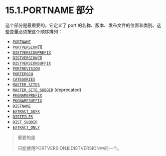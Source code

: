 # 15.1.PORTNAME 部分

这个部分是最重要的。它定义了 port 的名称、版本、发布文件的位置和类别。这些变量必须按这个顺序排列：

- [`PORTNAME`](https://docs.freebsd.org/en/books/porters-handbook/makefiles/index.html#makefile-portname)
- [`PORTVERSION`](https://docs.freebsd.org/en/books/porters-handbook/makefiles/index.html#makefile-versions)[[1](https://docs.freebsd.org/en/books/porters-handbook/book/#portversion-footnote)]
- [`DISTVERSIONPREFIX`](https://docs.freebsd.org/en/books/porters-handbook/makefiles/index.html#makefile-versions)
- [`DISTVERSION`](https://docs.freebsd.org/en/books/porters-handbook/makefiles/index.html#makefile-versions)[[1](https://docs.freebsd.org/en/books/porters-handbook/book/#portversion-footnote)]
- [`DISTVERSIONSUFFIX`](https://docs.freebsd.org/en/books/porters-handbook/makefiles/index.html#makefile-versions)
- [`PORTREVISION`](https://docs.freebsd.org/en/books/porters-handbook/makefiles/index.html#makefile-portrevision)
- [`PORTEPOCH`](https://docs.freebsd.org/en/books/porters-handbook/makefiles/index.html#makefile-portepoch)
- [`CATEGORIES`](https://docs.freebsd.org/en/books/porters-handbook/makefiles/index.html#makefile-categories)
- [`MASTER_SITES`](https://docs.freebsd.org/en/books/porters-handbook/makefiles/index.html#makefile-master_sites)
- [`MASTER_SITE_SUBDIR`](https://docs.freebsd.org/en/books/porters-handbook/makefiles/index.html#makefile-master_sites-shorthand) (deprecated)
- [`PKGNAMEPREFIX`](https://docs.freebsd.org/en/books/porters-handbook/makefiles/index.html#porting-pkgnameprefix-suffix)
- [`PKGNAMESUFFIX`](https://docs.freebsd.org/en/books/porters-handbook/makefiles/index.html#porting-pkgnameprefix-suffix)
- [`DISTNAME`](https://docs.freebsd.org/en/books/porters-handbook/makefiles/index.html#makefile-distname)
- [`EXTRACT_SUFX`](https://docs.freebsd.org/en/books/porters-handbook/makefiles/index.html#makefile-extract_sufx)
- [`DISTFILES`](https://docs.freebsd.org/en/books/porters-handbook/makefiles/index.html#makefile-distfiles-definition)
- [`DIST_SUBDIR`](https://docs.freebsd.org/en/books/porters-handbook/makefiles/index.html#makefile-dist_subdir)
- [`EXTRACT_ONLY`](https://docs.freebsd.org/en/books/porters-handbook/makefiles/index.html#makefile-extract_only)

> 重要的是
>
> 只能使用PORTVERSION和DISTVERSION中的一个。

